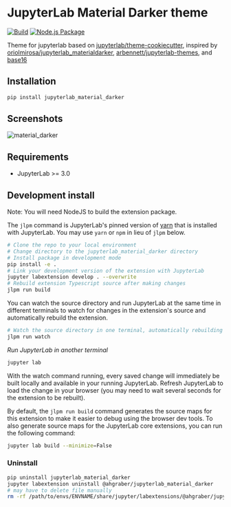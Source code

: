 # JupyterLab Material Darker theme
[![Build](https://github.com/ninerealmlabs/jupyterlab-theme-material-darker/actions/workflows/build.yml/badge.svg)](https://github.com/ninerealmlabs/jupyterlab-theme-material-darker/actions/workflows/build.yml)    [![Node.js Package](https://github.com/ninerealmlabs/jupyterlab-theme-material-darker/actions/workflows/npm-publish.yml/badge.svg)](https://github.com/ninerealmlabs/jupyterlab-theme-material-darker/actions/workflows/npm-publish.yml)

Theme for jupyterlab based on [jupyterlab/theme-cookiecutter](https://github.com/jupyterlab/theme-cookiecutter), inspired by [oriolmirosa/jupyterlab_materialdarker](https://github.com/oriolmirosa/jupyterlab_materialdarker), 
[arbennett/jupyterlab-themes](https://github.com/arbennett/jupyterlab-themes), and [base16](https://github.com/chriskempson/base16)

## Installation
```bash
pip install jupyterlab_material_darker
```

<!--
Themes can be installed directly from `npm` using the standard JupyterLab installation method:
```
jupyter labextension install @ninerealmlabs/{THEMENAME}
```

Themes can also be installed from source.  From a theme's subdirectory:
```
npm install
jupyter labextension link .
``` -->

## Screenshots

![material_darker](./screenshots/material_darker.png "material_darker theme screenshot")
<!--
![theme_wallpaper](./screenshots/themer.png "theme wallpaper")
-->

## Requirements

* JupyterLab >= 3.0

## Development install

Note: You will need NodeJS to build the extension package.

The `jlpm` command is JupyterLab's pinned version of
[yarn](https://yarnpkg.com/) that is installed with JupyterLab. You may use
`yarn` or `npm` in lieu of `jlpm` below.

```bash
# Clone the repo to your local environment
# Change directory to the jupyterlab_material_darker directory
# Install package in development mode
pip install -e .
# Link your development version of the extension with JupyterLab
jupyter labextension develop . --overwrite
# Rebuild extension Typescript source after making changes
jlpm run build
```

You can watch the source directory and run JupyterLab at the same time in different terminals to watch for changes in the extension's source and automatically rebuild the extension.

```bash
# Watch the source directory in one terminal, automatically rebuilding when needed
jlpm run watch
```

_Run JupyterLab in another terminal_
```bash
jupyter lab
```

With the watch command running, every saved change will immediately be built locally and available in your running JupyterLab. Refresh JupyterLab to load the change in your browser (you may need to wait several seconds for the extension to be rebuilt).

By default, the `jlpm run build` command generates the source maps for this extension to make it easier to debug using the browser dev tools. To also generate source maps for the JupyterLab core extensions, you can run the following command:

```bash
jupyter lab build --minimize=False
```

### Uninstall

```bash
pip uninstall jupyterlab_material_darker
jupyter labextension uninstall @ahgraber/jupyterlab_material_darker
# may have to delete file manually
rm -rf /path/to/envs/ENVNAME/share/jupyter/labextensions/@ahgraber/jupyterlab_material_darker
```
